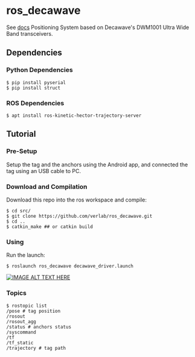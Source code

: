# ros_decawave
See [docs](https://github.com/verlab/ros_decawave/tree/master/docs/DWM1001_DWM1001-DEV_MDEK1001_Sources_and_Docs_v8)
Positioning System based on Decawave's DWM1001 Ultra Wide Band transceivers.

## Dependencies

### Python Dependencies
```
$ pip install pyserial
$ pip install struct
```

### ROS Dependencies
```
$ apt install ros-kinetic-hector-trajectory-server
```

## Tutorial
### Pre-Setup
Setup the tag and the anchors using the Android app, and connected the tag using an USB cable to PC.

### Download and Compilation
Download this repo into the ros workspace and compile:
```
$ cd src/
$ git clone https://github.com/verlab/ros_decawave.git
$ cd ..
$ catkin_make ## or catkin build
```

### Using
Run the launch:
```
$ roslaunch ros_decawave decawave_driver.launch
```
[![IMAGE ALT TEXT HERE](https://img.youtube.com/vi/ieaP79FDLC0/0.jpg)](https://www.youtube.com/watch?v=ieaP79FDLC0)

### Topics
```
$ rostopic list
/pose # tag position
/rosout
/rosout_agg
/status # anchors status
/syscommand
/tf
/tf_static
/trajectory # tag path
```
